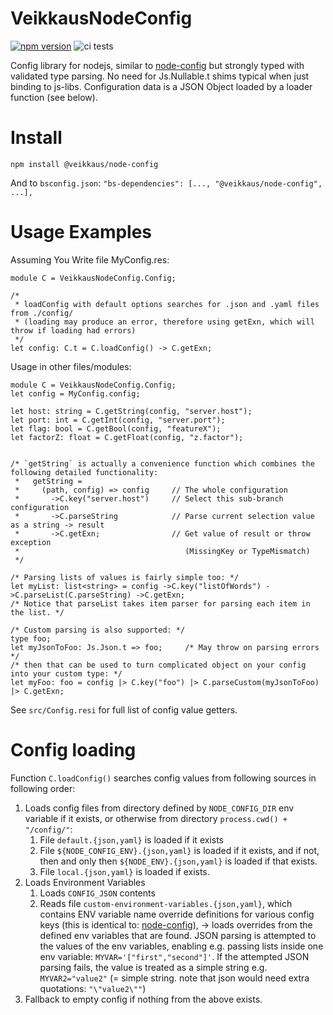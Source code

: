 # VeikkausNodeConfig
[![npm version][npmimg]][npm]
![ci tests](https://github.com/veikkaus/node-config/actions/workflows/tests.yml/badge.svg)

Config library for nodejs, similar to [node-config](https://github.com/node-config/node-config) but strongly typed with validated type parsing. No need for Js.Nullable.t shims typical when just binding to js-libs. Configuration data is a JSON Object loaded by a loader function (see below).


# Install
```
npm install @veikkaus/node-config
```
And to `bsconfig.json`: `"bs-dependencies": [..., "@veikkaus/node-config", ...],`


# Usage Examples

Assuming You Write file MyConfig.res:
```rescript
module C = VeikkausNodeConfig.Config;

/*
 * loadConfig with default options searches for .json and .yaml files from ./config/
 * (loading may produce an error, therefore using getExn, which will throw if loading had errors)
 */
let config: C.t = C.loadConfig() -> C.getExn;
```

Usage in other files/modules:
```rescript
module C = VeikkausNodeConfig.Config;
let config = MyConfig.config;

let host: string = C.getString(config, "server.host");
let port: int = C.getInt(config, "server.port");
let flag: bool = C.getBool(config, "featureX");
let factorZ: float = C.getFloat(config, "z.factor");


/* `getString` is actually a convenience function which combines the following detailed functionality:
 *   getString =
 *     (path, config) => config     // The whole configuration
 *       ->C.key("server.host")     // Select this sub-branch configuration
 *       ->C.parseString            // Parse current selection value as a string -> result
 *       ->C.getExn;                // Get value of result or throw exception
 *                                     (MissingKey or TypeMismatch)
 */

/* Parsing lists of values is fairly simple too: */
let myList: list<string> = config ->C.key("listOfWords") ->C.parseList(C.parseString) ->C.getExn;
/* Notice that parseList takes item parser for parsing each item in the list. */

/* Custom parsing is also supported: */
type foo;
let myJsonToFoo: Js.Json.t => foo;     /* May throw on parsing errors */
/* then that can be used to turn complicated object on your config into your custom type: */
let myFoo: foo = config |> C.key("foo") |> C.parseCustom(myJsonToFoo) |> C.getExn;
```
See `src/Config.resi` for full list of config value getters.

# Config loading

Function `C.loadConfig()` searches config values from following sources in following order:
1. Loads config files from directory defined by `NODE_CONFIG_DIR` env variable if it exists, or otherwise from directory `process.cwd() + "/config/"`:
   1. File `default.{json,yaml}` is loaded if it exists
   2. File `${NODE_CONFIG_ENV}.{json,yaml}` is loaded if it exists, and if not, then and only then `${NODE_ENV}.{json,yaml}` is loaded if that exists.
   3. File `local.{json,yaml}` is loaded if exists.
2. Loads Environment Variables
   1. Loads `CONFIG_JSON` contents
   2. Reads file `custom-environment-variables.{json,yaml}`, which contains ENV variable name override definitions for various config keys (this is identical to: [node-config](https://github.com/lorenwest/node-config/wiki/Environment-Variables#custom-environment-variables)), -> loads overrides from the defined env variables that are found.
   JSON parsing is attempted to the values of the env variables, enabling e.g. passing lists inside one env variable: `MYVAR='["first","second"]'`. If the attempted JSON parsing fails, the value is treated as a simple string e.g. `MYVAR2="value2"` (= simple string. note that json would need extra quotations: `"\"value2\""`)
3. Fallback to empty config if nothing from the above exists.


[npmimg]: https://img.shields.io/npm/v/@veikkaus/node-config.svg
[npm]: https://www.npmjs.com/package/@veikkaus/node-config
